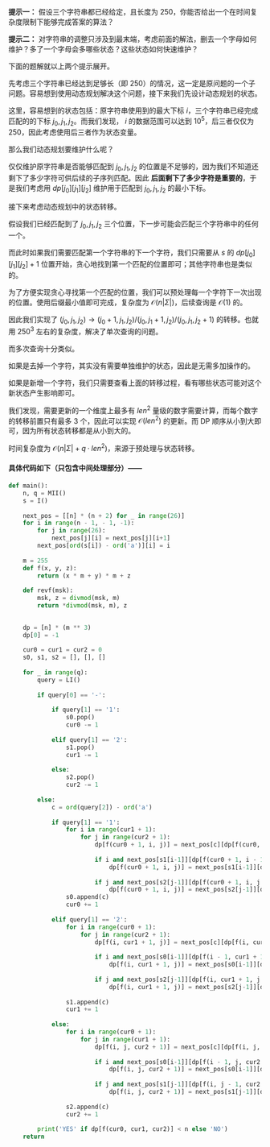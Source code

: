 
**提示一：** 假设三个字符串都已经给定，且长度为 $250$，你能否给出一个在时间复杂度限制下能够完成答案的算法？

**提示二：** 对字符串的调整只涉及到最末端，考虑前面的解法，删去一个字母如何维护？多了一个字母会多哪些状态？这些状态如何快速维护？

下面的题解就以上两个提示展开。

先考虑三个字符串已经达到足够长（即 $250$）的情况，这一定是原问题的一个子问题。容易想到使用动态规划解决这个问题，接下来我们先设计动态规划的状态。

这里，容易想到的状态包括：原字符串使用到的最大下标 $i$，三个字符串已经完成匹配的的下标 $j_0, j_1, j_2$。而我们发现， $i$ 的数据范围可以达到 $10^5$，后三者仅仅为 $250$，因此考虑使用后三者作为状态变量。

那么我们动态规划要维护什么呢？

仅仅维护原字符串是否能够匹配到 $j_0,j_1,j_2$ 的位置是不足够的，因为我们不知道还剩下了多少字符可供后续的子序列匹配。因此 **后面剩下了多少字符是重要的**，于是我们考虑用 $dp[j_0][j_1][j_2]$ 维护用于匹配到 $j_0, j_1, j_2$ 的最小下标。

接下来考虑动态规划中的状态转移。

假设我们已经匹配到了 $j_0, j_1, j_2$ 三个位置，下一步可能会匹配三个字符串中的任何一个。

而此时如果我们需要匹配第一个字符串的下一个字符，我们只需要从 $s$ 的 $dp[j_0][j_1][j_2]+1$ 位置开始，贪心地找到第一个匹配的位置即可；其他字符串也是类似的。

为了方便实现贪心寻找第一个匹配的位置，我们可以预处理每一个字符下一次出现的位置。使用后缀最小值即可完成，复杂度为 $\mathcal{O}(n|Σ|)$，后续查询是 $\mathcal{O}(1)$ 的。

因此我们实现了 $(j_0, j_1, j_2)\to (j_0+1, j_1, j_2) / (j_0, j_1+1, j_2) / (j_0, j_1, j_2+1)$ 的转移。也就用 $250^3$ 左右的复杂度，解决了单次查询的问题。

而多次查询十分类似。

如果是去掉一个字符，其实没有需要单独维护的状态，因此是无需多加操作的。

如果是新增一个字符，我们只需要查看上面的转移过程，看有哪些状态可能对这个新状态产生影响即可。

我们发现，需要更新的一个维度上最多有 $len^2$ 量级的数字需要计算，而每个数字的转移前置只有最多 $3$ 个，因此可以实现 $\mathcal{O}(len^2)$ 的更新。而 DP 顺序从小到大即可，因为所有状态转移都是从小到大的。

时间复杂度为 $\mathcal{O}(n|Σ|+q·len^2)$，来源于预处理与状态转移。

#### 具体代码如下（只包含中间处理部分）——

```Python []
def main():
    n, q = MII()
    s = I()
    
    next_pos = [[n] * (n + 2) for _ in range(26)]
    for i in range(n - 1, - 1, -1):
        for j in range(26):
            next_pos[j][i] = next_pos[j][i+1]
        next_pos[ord(s[i]) - ord('a')][i] = i
    
    m = 255
    def f(x, y, z):
        return (x * m + y) * m + z
    
    def revf(msk):
        msk, z = divmod(msk, m)
        return *divmod(msk, m), z

    
    dp = [n] * (m ** 3)
    dp[0] = -1
    
    cur0 = cur1 = cur2 = 0
    s0, s1, s2 = [], [], []
    
    for _ in range(q):
        query = LI()
        
        if query[0] == '-':
            
            if query[1] == '1':
                s0.pop()
                cur0 -= 1
            
            elif query[1] == '2':
                s1.pop()
                cur1 -= 1
            
            else:
                s2.pop()
                cur2 -= 1
        
        else:
            c = ord(query[2]) - ord('a')
            
            if query[1] == '1':
                for i in range(cur1 + 1):
                    for j in range(cur2 + 1):
                        dp[f(cur0 + 1, i, j)] = next_pos[c][dp[f(cur0, i, j)] + 1]
                        
                        if i and next_pos[s1[i-1]][dp[f(cur0 + 1, i - 1, j)] + 1] < dp[f(cur0 + 1, i, j)]:
                            dp[f(cur0 + 1, i, j)] = next_pos[s1[i-1]][dp[f(cur0 + 1, i - 1, j)] + 1]
                        
                        if j and next_pos[s2[j-1]][dp[f(cur0 + 1, i, j - 1)] + 1] < dp[f(cur0 + 1, i, j)]:
                            dp[f(cur0 + 1, i, j)] = next_pos[s2[j-1]][dp[f(cur0 + 1, i, j - 1)] + 1]
                s0.append(c)
                cur0 += 1
            
            elif query[1] == '2':
                for i in range(cur0 + 1):
                    for j in range(cur2 + 1):
                        dp[f(i, cur1 + 1, j)] = next_pos[c][dp[f(i, cur1, j)] + 1]
                        
                        if i and next_pos[s0[i-1]][dp[f(i - 1, cur1 + 1, j)] + 1] < dp[f(i, cur1 + 1, j)]:
                            dp[f(i, cur1 + 1, j)] = next_pos[s0[i-1]][dp[f(i - 1, cur1 + 1, j)] + 1]
                        
                        if j and next_pos[s2[j-1]][dp[f(i, cur1 + 1, j - 1)] + 1] < dp[f(i, cur1 + 1, j)]:
                            dp[f(i, cur1 + 1, j)] = next_pos[s2[j-1]][dp[f(i, cur1 + 1, j - 1)] + 1]
                        
                s1.append(c)
                cur1 += 1
            
            else:
                for i in range(cur0 + 1):
                    for j in range(cur1 + 1):
                        dp[f(i, j, cur2 + 1)] = next_pos[c][dp[f(i, j, cur2)] + 1]
                        
                        if i and next_pos[s0[i-1]][dp[f(i - 1, j, cur2 + 1)] + 1] < dp[f(i, j, cur2 + 1)]:
                            dp[f(i, j, cur2 + 1)] = next_pos[s0[i-1]][dp[f(i - 1, j, cur2 + 1)] + 1]
                        
                        if j and next_pos[s1[j-1]][dp[f(i, j - 1, cur2 + 1)] + 1] < dp[f(i, j, cur2 + 1)]:
                            dp[f(i, j, cur2 + 1)] = next_pos[s1[j-1]][dp[f(i, j - 1, cur2 + 1)] + 1]
                        
                s2.append(c)
                cur2 += 1
        
        print('YES' if dp[f(cur0, cur1, cur2)] < n else 'NO')
    return
```

